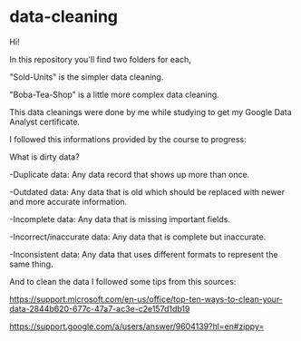 # data-cleaning

Hi!

In this repository you'll find two folders for each,

"Sold-Units" is the simpler data cleaning.

"Boba-Tea-Shop" is a little more complex data cleaning.

This data cleanings were done by me while studying to get my Google Data Analyst certificate.

I followed this informations provided by the course to progress:

What is dirty data?

-Duplicate data: Any data record that shows up more than once.

-Outdated data: Any data that is old which should be replaced with newer and more accurate information.

-Incomplete data: Any data that is missing important fields.

-Incorrect/inaccurate data: Any data that is complete but inaccurate.

-Inconsistent data: Any data that uses different formats to represent the same thing.

And to clean the data I followed some tips from this sources:

https://support.microsoft.com/en-us/office/top-ten-ways-to-clean-your-data-2844b620-677c-47a7-ac3e-c2e157d1db19

https://support.google.com/a/users/answer/9604139?hl=en#zippy=
